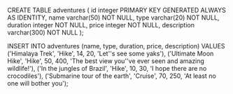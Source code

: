 CREATE TABLE adventures (
id integer PRIMARY KEY GENERATED ALWAYS AS IDENTITY,
name varchar(50) NOT NULL,
type varchar(20) NOT NULL,
duration integer NOT NULL,
price integer NOT NULL,
description varchar(300) NOT NULL
);

INSERT INTO adventures
(name, type, duration, price, description)
VALUES
('Himalaya Trek', 'Hike', 14, 20, 'Let''s see some yaks'),
('Ultimate Moon Hike', 'Hike', 50, 400, 'The best view you''ve ever seen and amazing wildlife!'),
('In the jungles of Brazil', 'Hike', 10, 30, 'I hope there are no crocodiles'),
('Submarine tour of the earth', 'Cruise', 70, 250, 'At least no one will bother you');
